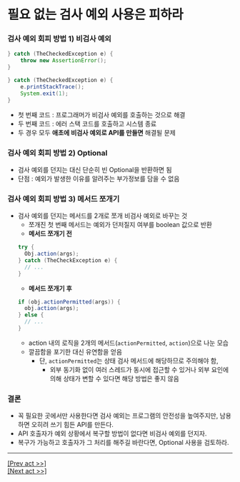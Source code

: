 # 필요 없는 검사 예외 사용은 피하라
### 검사 예외 회피 방법 1) 비검사 예외
```java
} catch (TheCheckedException e) {
	throw new AssertionError();
}
```
```java
} catch (TheCheckedException e) {
	e.printStackTrace();
	System.exit(1);
}
```
* 첫 번째 코드 : 프로그래머가 비검사 예외를 호출하는 것으로 해결
* 두 번째 코드 : 에러 스택 코드를 호출하고 시스템 종료
* 두 경우 모두 **애초에 비검사 예외로 API를 만들면** 해결될 문제
### 검사 예외 회피 방법 2) Optional
* 검사 예외를 던지는 대신 단순히 빈 Optional을 반환하면 됨
* 단점 : 예외가 발생한 이유를 알려주는 부가정보를 담을 수 없음
### 검사 예외 회피 방법 3) 메서드 쪼개기
* 검사 예외를 던지는 메서드를 2개로 쪼개 비검사 예외로 바꾸는 것
  * 쪼개진 첫 번째 메서드는 예외가 던저질지 여부를 boolean 값으로 반환
  * **메서드 쪼개기 전**
  ```java
  try {
    Obj.action(args);
  } catch (TheCheckException e) {
    // ...
  }
  ```
  * **메서드 쪼개기 후**
  ```java
  if (obj.actionPermitted(args)) {
    obj.action(args);
  } else {
    // ...
  }
  ```
  * action 내의 로직을 2개의 메서드(`actionPermitted`, `action`)으로 나눈 모습
  * 깔끔함을 포기한 대신 유연함을 얻음
    * 단, `actionPermitted`는 상태 검사 메서드에 해당하므로 주의해야 함,
      * 외부 동기화 없이 여러 스레드가 동시에 접근할 수 있거나 외부 요인에 의해 상태가 변할 수 있다면 해당 방법은 좋지 않음
### 결론
* 꼭 필요한 곳에서만 사용한다면 검사 예외는 프로그램의 안전성을 높여주지만, 남용하면 오히려 쓰기 힘든 API를 만든다.
* API 호출자가 예외 상황에서 복구할 방법이 없다면 비검사 예외를 던지자.
* 복구가 가능하고 호출자가 그 처리를 해주길 바란다면, Optional 사용을 검토하라.
---
[[Prev act >>]](../act2/README.md)  
[[Next act >>]](../act4/README.md)